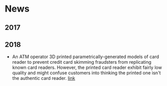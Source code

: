 # News

## 2017

## 2018
* An ATM operator 3D printed parametrically-generated models of card reader to prevent credit card skimming fraudsters from replicating known card readers. However, the printed card reader exhibit fairly low quality and might confuse customers into thinking the printed one isn't the authentic card reader. [link](http://www.3ders.org/articles/20180103-could-a-custom-3d-printed-card-reader-thwart-fraudulent-credit-card-skimmers.html)